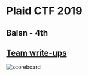# Plaid CTF 2019
## Balsn - 4th
## [Team write-ups](https://balsn.tw/ctf_writeup/20190413-plaidctf/)
![scoreboard](https://github.com/ssspeedgit00/CTF/blob/master/2019/plaidctf/scoreboard.png)
